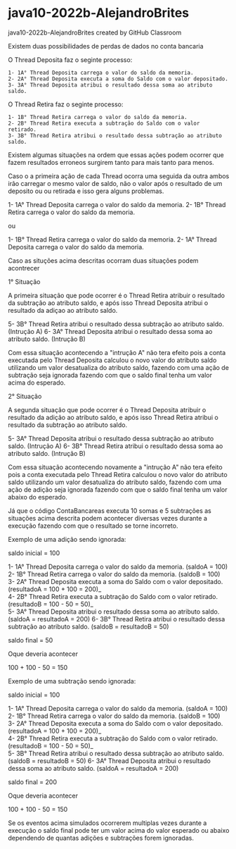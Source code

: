 # java10-2022b-AlejandroBrites
java10-2022b-AlejandroBrites created by GitHub Classroom


Existem duas possibilidades de perdas de dados no conta bancaria

O Thread Deposita faz o seginte processo:
```
1- 1A° Thread Deposita carrega o valor do saldo da memoria.
2- 2A° Thread Deposita executa a soma do Saldo com o valor depositado.
3- 3A° Thread Deposita atribui o resultado dessa soma ao atributo saldo. 
```
O Thread Retira faz o seginte processo:
```
1- 1B° Thread Retira carrega o valor do saldo da memoria.
2- 2B° Thread Retira executa a subtração do Saldo com o valor retirado.
3- 3B° Thread Retira atribui o resultado dessa subtração ao atributo saldo. 
```
Existem algumas situações na ordem que essas ações podem ocorrer que fazem resultados erroneos surgirem tanto para mais tanto para menos.


Caso o a primeira ação de cada Thread ocorra uma seguida da outra ambos irão carregar o mesmo valor de saldo, não o valor após o resultado de um deposito ou ou retirada e isso gera alguns problemas.

1- 1A° Thread Deposita carrega o valor do saldo da memoria.
2- 1B° Thread Retira carrega o valor do saldo da memoria.

ou

1- 1B° Thread Retira carrega o valor do saldo da memoria.
2- 1A° Thread Deposita carrega o valor do saldo da memoria.

Caso as situções acima descritas ocorram duas situações podem acontrecer

1° Situação

A primeira situação que pode ocorrer é o Thread Retira atribuir o resultado da subtração ao atributo saldo, e após isso Thread Deposita atribui o resultado da adiçao ao atributo saldo.

5- 3B° Thread Retira atribui o resultado dessa subtração ao atributo saldo. (Intrução A)
6- 3A° Thread Deposita atribui o resultado dessa soma ao atributo saldo.    (Intrução B)   

Com essa situação acontecendo a "intrução A" não tera efeito pois a conta executada pelo Thread Deposita calculou o novo valor do atributo saldo utilizando um valor desatualiza do atributo saldo, fazendo com uma ação de subtração seja ignorada fazendo com que o saldo final tenha um valor acima do esperado.    

2° Situação

A segunda situação que pode ocorrer é o Thread Deposita atribuir o resultado da adição ao atributo saldo, e após isso Thread Retira atribui o resultado da subtração ao atributo saldo.

5- 3A° Thread Deposita atribui o resultado dessa subtração ao atributo saldo. (Intrução A)
6- 3B° Thread Retira atribui o resultado dessa soma ao atributo saldo.    (Intrução B)  

Com essa situação acontecendo novamente a "intrução A" não tera efeito pois a conta executada pelo Thread Retira calculou o novo valor do atributo saldo utilizando um valor desatualiza do atributo saldo, fazendo com uma ação de adição seja ignorada fazendo com que o saldo final tenha um valor abaixo do esperado.  


Já que o código ContaBancareas executa 10 somas e 5 subtrações as situações acima descrita podem acontecer diversas vezes durante a execução fazendo com que o resultado se torne incorreto.

Exemplo de uma adição sendo ignorada:

saldo inicial = 100

1- 1A° Thread Deposita carrega o valor do saldo da memoria.                  (saldoA = 100)
2- 1B° Thread Retira carrega o valor do saldo da memoria.                    (saldoB = 100)    
3- 2A° Thread Deposita executa a soma do Saldo com o valor depositado.       (resultadoA = 100 + 100 = 200)_  
4- 2B° Thread Retira executa a subtração do Saldo com o valor retirado.      (resultadoB = 100 - 50 = 50)_     
5- 3A° Thread Deposita atribui o resultado dessa soma ao atributo saldo.     (saldoA = resultadoA = 200) 
6- 3B° Thread Retira atribui o resultado dessa subtração ao atributo saldo.  (saldoB = resultadoB = 50) 


saldo final = 50

Oque deveria acontecer 

 100 + 100 - 50 = 150


Exemplo de uma subtração sendo ignorada:

saldo inicial = 100


1- 1A° Thread Deposita carrega o valor do saldo da memoria.                  (saldoA = 100)
2- 1B° Thread Retira carrega o valor do saldo da memoria.                    (saldoB = 100)    
3- 2A° Thread Deposita executa a soma do Saldo com o valor depositado.       (resultadoA = 100 + 100 = 200)_  
4- 2B° Thread Retira executa a subtração do Saldo com o valor retirado.      (resultadoB = 100 - 50 = 50)_     
5- 3B° Thread Retira atribui o resultado dessa subtração ao atributo saldo.  (saldoB = resultadoB = 50) 
6- 3A° Thread Deposita atribui o resultado dessa soma ao atributo saldo.     (saldoA = resultadoA = 200) 

saldo final = 200

Oque deveria acontecer 

 100 + 100 - 50 = 150
 
Se os eventos acima simulados ocorrerem multiplas vezes durante a execução o saldo final pode ter um valor acima do valor esperado ou abaixo dependendo de quantas adições e subtrações forem ignoradas.
